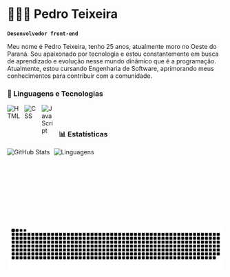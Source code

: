 # 👨🏻‍💻 Pedro Teixeira

**`Desenvolvedor front-end`**

Meu nome é Pedro Teixeira, tenho 25 anos, atualmente moro no Oeste do Paraná. Sou apaixonado por tecnologia e estou constantemente em busca de aprendizado e evolução nesse mundo dinâmico que é a programação. Atualmente, estou cursando Engenharia de Software, aprimorando meus conhecimentos para contribuir com a comunidade.


### 🤖 Linguagens e Tecnologias
<img align="left" alt="HTML" title="HTML" width="30px" style="padding-right: 10px;" src="https://cdn.jsdelivr.net/gh/devicons/devicon@latest/icons/html5/html5-original.svg"/>
<img align="left" alt="CSS" title="CSS" width="30px" style="padding-right: 10px;" src="https://cdn.jsdelivr.net/gh/devicons/devicon@latest/icons/css3/css3-original.svg"/>
<img align="left" alt="JavaScript" title="JavaScript" width="30px" style="padding-right: 10px;" src="https://cdn.jsdelivr.net/gh/devicons/devicon@latest/icons/javascript/javascript-original.svg"/>

<br/>
<br/>

### 📊 Estatísticas

<p>
  <img align="left" alt="GitHub Stats" height="177" style="padding-right: 10px;" src="https://github-readme-stats.vercel.app/api?username=xpedrotx&show_icons=true&theme=midnight-purple&include_all_commits=true&locale=pt-br&cache_seconds=1800"/>
  <img align="left" alt="Linguagens" height="177" src="https://github-readme-stats.vercel.app/api/top-langs/?username=xpedrotx&theme=midnight-purple&layout=compact&custom_title=Tecnologias&langs_count=9&cache_seconds=1800"/>
</p>


<picture align="center">
  <source media="(prefers-color-scheme: dark)" srcset="https://raw.githubusercontent.com/xpedrotx/xpedrotx/output/github-contribution-grid-snake-dark.svg">
  <source media="(prefers-color-scheme: dark)" srcset="https://raw.githubusercontent.com/xpedrotx/xpedrotx/output/github-contribution-grid-snake-dark.svg">
  <img align="center" alt="github contribution grid snake animation" src="https://raw.githubusercontent.com/xpedrotx/xpedrotx/output/github-contribution-grid-snake.svg">
</picture>
